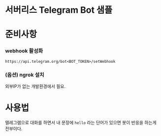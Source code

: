 # 서버리스 Telegram Bot 샘플

# 준비사항 

### webhook 활성화

```
https://api.telegram.org/bot<BOT_TOKEN>/setWebhook
```

### (옵션) ngrok 설치

외부IP가 없는 개발환경에서 필요.


# 사용법

텔레그램으로 대화를 하면서 내 문장에 `hello` 라는 단어가 있으면 봇이 반응을 하는게 전부이다.

